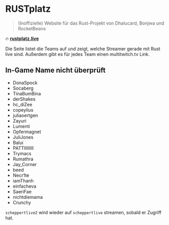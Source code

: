 # RUSTplatz
> (Inoffizielle) Website für das Rust-Projekt von Dhalucard, Bonjwa und RocketBeans

:fire: [**rustplatz.live**](https://rustplatz.live)

Die Seite listet die Teams auf und zeigt, welche Streamer gerade mit Rust live sind.
Außerdem gibt es für jedes Team einen multitwitch.tv Link.

## In-Game Name nicht überprüft
- DonaSpock
- Socaberg
- TinaBumBina
- derShakes
- hc_diZee
- copeylius
- juliaoertgen
- Zayuri
- Lumenti
- Opfermagnet
- JuliJones
- Balui
- PATTIIIIIIII
- Trymacs
- Rumathra
- Jay_Corner
- beed
- Necr1te
- iamThanh
- einfacheva
- SaeriFae
- nichtdiemama
- Crunchy

`scheppertlive2` wird wieder auf `scheppertlive` streamen, sobald er Zugriff hat.
